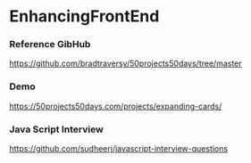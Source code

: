 # EnhancingFrontEnd

### Reference GibHub
https://github.com/bradtraversy/50projects50days/tree/master

### Demo
https://50projects50days.com/projects/expanding-cards/

### Java Script Interview
https://github.com/sudheerj/javascript-interview-questions